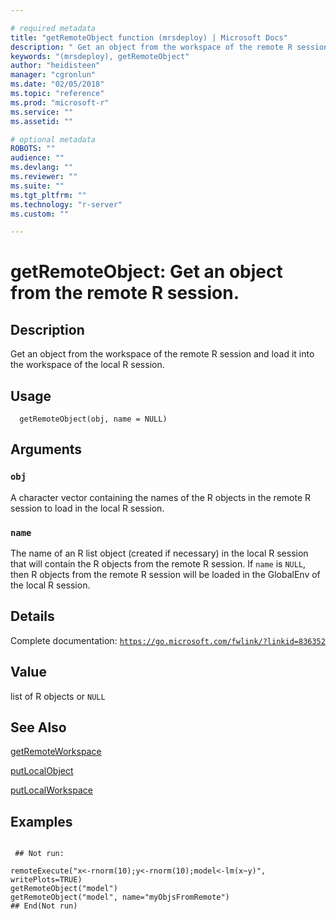 ```yaml
--- 

# required metadata 
title: "getRemoteObject function (mrsdeploy) | Microsoft Docs" 
description: " Get an object from the workspace of the remote R session and load it into the workspace  of the local R session. " 
keywords: "(mrsdeploy), getRemoteObject" 
author: "heidisteen" 
manager: "cgronlun" 
ms.date: "02/05/2018" 
ms.topic: "reference" 
ms.prod: "microsoft-r" 
ms.service: "" 
ms.assetid: "" 

# optional metadata 
ROBOTS: "" 
audience: "" 
ms.devlang: "" 
ms.reviewer: "" 
ms.suite: "" 
ms.tgt_pltfrm: "" 
ms.technology: "r-server" 
ms.custom: "" 

--- 
```





 # getRemoteObject: Get an object from the remote R session. 
 ## Description

Get an object from the workspace of the remote R session and load it into the workspace 
of the local R session.


 ## Usage

```   
  getRemoteObject(obj, name = NULL)

```

 ## Arguments



 ### `obj`
 A character vector containing the names of the R objects in the remote R session  to load in the local R session. 



 ### `name`
 The name of an R list object (created if necessary) in the local R session that  will contain the R objects from the remote R session.  If `name` is `NULL`,  then R objects from the remote R session will be loaded in the GlobalEnv of the local R session. 



 ## Details

Complete documentation: [`https://go.microsoft.com/fwlink/?linkid=836352`](https://go.microsoft.com/fwlink/?linkid=836352)



 ## Value

list of R objects or `NULL`

 ## See Also

[getRemoteWorkspace](getRemoteWorkspace.md)

[putLocalObject](putLocalObject.md)

[putLocalWorkspace](putLocalWorkspace.md)

 ## Examples

 ```

  ## Not run:

remoteExecute("x<-rnorm(10);y<-rnorm(10);model<-lm(x~y)", writePlots=TRUE)
getRemoteObject("model")
getRemoteObject("model", name="myObjsFromRemote")
 ## End(Not run) 
```

